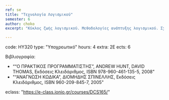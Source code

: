 ```yaml
---
ref: se
title: "Τεχνολογία Λογισμικού"
semester: 6
author: choko
excerpt: "Κύκλος ζωής λογισμικού. Μεθοδολογίες ανάπτυξης λογισμικού. Σχεδιασμός και αρχιτεκτονική συστήματος. Κατασκευή διεπαφής χρήστη. Διαδικασία παράδοσης και συντήρησης συστημάτων λογισμικού. Συνεργατικά συστήματα. Ψυχαγωγικό και Εκπαιδευτικό Λογισμικό."

---
```


code: ΗΥ320
type: "Υποχρεωτικό"
hours: 4
extra: 2Ε
ects: 6

Βιβλιογραφία: 
  - ““Ο ΠΡΑΚΤΙΚΟΣ ΠΡΟΓΡΑΜΜΑΤΙΣΤΗΣ”, ANDREW HUNT, DAVID THOMAS, Εκδόσεις Κλειδάριθμος, ISBN 978-960-461-135-5, 2008"
  - "“ΑΝΑΓΝΩΣΗ ΚΩΔΙΚΑ”, ΔΙΟΜΗΔΗΣ ΣΠΙΝΕΛΛΗΣ, Εκδόσεις Κλειδάριθμος, ISBN 960-209-845-7, 2005"
  
eclass: "https://e-class.ionio.gr/courses/DCS165/"
